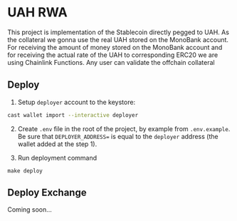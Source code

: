 # UAH RWA

This project is implementation of the Stablecoin directly pegged to UAH. As the collateral we gonna use the real UAH stored on the MonoBank account. For receiving the amount of money stored on the MonoBank account and for receiving the actual rate of the UAH to corresponding ERC20 we are using Chainlink Functions. Any user can validate the offchain collateral

## Deploy

1. Setup `deployer` account to the keystore:
 ```bash
 cast wallet import --interactive deployer
 ```

2. Create `.env` file in the root of the project, by example from `.env.example`. Be sure that `DEPLOYER_ADDRESS=` is equal to the `deployer` address (the wallet added at the step 1).

3. Run deployment command
 ```
 make deploy
 ```

## Deploy Exchange

Coming soon...
